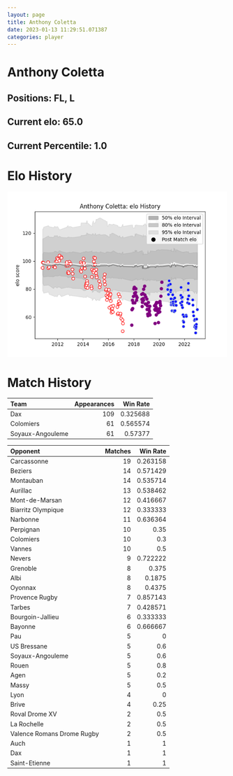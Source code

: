```yaml
---  
layout: page  
title: Anthony Coletta  
date: 2023-01-13 11:29:51.071387  
categories: player  
---
```

# Anthony Coletta

## Positions: FL, L

## Current elo: 65.0

## Current Percentile: 1.0

# Elo History


![elo history](history_AnthonyColetta.png)
# Match History


| Team             |   Appearances |   Win Rate |
|:-----------------|--------------:|-----------:|
| Dax              |           109 |   0.325688 |
| Colomiers        |            61 |   0.565574 |
| Soyaux-Angouleme |            61 |   0.57377  |

| Opponent                   |   Matches |   Win Rate |
|:---------------------------|----------:|-----------:|
| Carcassonne                |        19 |   0.263158 |
| Beziers                    |        14 |   0.571429 |
| Montauban                  |        14 |   0.535714 |
| Aurillac                   |        13 |   0.538462 |
| Mont-de-Marsan             |        12 |   0.416667 |
| Biarritz Olympique         |        12 |   0.333333 |
| Narbonne                   |        11 |   0.636364 |
| Perpignan                  |        10 |   0.35     |
| Colomiers                  |        10 |   0.3      |
| Vannes                     |        10 |   0.5      |
| Nevers                     |         9 |   0.722222 |
| Grenoble                   |         8 |   0.375    |
| Albi                       |         8 |   0.1875   |
| Oyonnax                    |         8 |   0.4375   |
| Provence Rugby             |         7 |   0.857143 |
| Tarbes                     |         7 |   0.428571 |
| Bourgoin-Jallieu           |         6 |   0.333333 |
| Bayonne                    |         6 |   0.666667 |
| Pau                        |         5 |   0        |
| US Bressane                |         5 |   0.6      |
| Soyaux-Angouleme           |         5 |   0.6      |
| Rouen                      |         5 |   0.8      |
| Agen                       |         5 |   0.2      |
| Massy                      |         5 |   0.5      |
| Lyon                       |         4 |   0        |
| Brive                      |         4 |   0.25     |
| Roval Drome XV             |         2 |   0.5      |
| La Rochelle                |         2 |   0.5      |
| Valence Romans Drome Rugby |         2 |   0.5      |
| Auch                       |         1 |   1        |
| Dax                        |         1 |   1        |
| Saint-Etienne              |         1 |   1        |